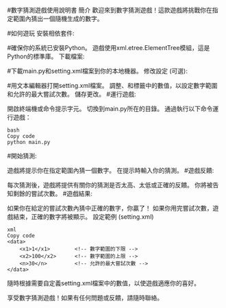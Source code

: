 #數字猜測遊戲使用說明書
簡介
歡迎來到數字猜測遊戲！這款遊戲將挑戰你在指定範圍內猜出一個隨機生成的數字。

#如何遊玩
安裝相依套件:

#確保你的系統已安裝Python。
遊戲使用xml.etree.ElementTree模組，這是Python的標準庫。
下載檔案:

#下載main.py和setting.xml檔案到你的本地機器。
修改設定 (可選):

#用文本編輯器打開setting.xml檔案。
調整<x1>、<x2>和<n>標籤中的數值，以設定數字範圍和允許的最大嘗試次數。
儲存更改。
#運行遊戲:

開啟終端機或命令提示字元。
切換到main.py所在的目錄。
通過執行以下命令運行遊戲：
```
bash
Copy code
python main.py
```
#開始猜測:

遊戲將提示你在指定範圍內猜一個數字。
在提示時輸入你的猜測。
#遊戲反饋:

每次猜測後，遊戲將提供有關你的猜測是否太高、太低或正確的反饋。
你將被告知剩餘的嘗試次數。
#遊戲結果:

如果你在給定的嘗試次數內猜中正確的數字，你贏了！
如果你用完嘗試次數，遊戲結束，正確的數字將被顯示。
設定範例 (setting.xml)
```
xml
Copy code
<data>
    <x1>1</x1>        <!-- 數字範圍的下限 -->
    <x2>100</x2>      <!-- 數字範圍的上限 -->
    <n>30</n>         <!-- 允許的最大嘗試次數 -->
</data>
```
隨時根據需要自定義setting.xml檔案中的數值，以使遊戲適應你的喜好。

享受數字猜測遊戲！如果有任何問題或反饋，請隨時聯絡。
